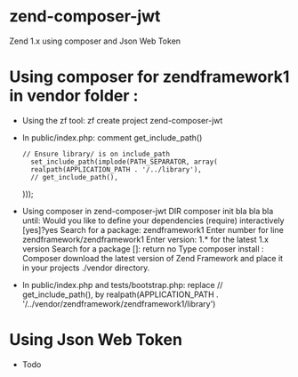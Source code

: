 # zend-composer-jwt
Zend 1.x using composer and Json Web Token

# Using composer for zendframework1 in vendor folder : 
- Using the zf tool:
      zf create project zend-composer-jwt
- In public/index.php:
      comment get_include_path() 

      // Ensure library/ is on include_path
        set_include_path(implode(PATH_SEPARATOR, array(
        realpath(APPLICATION_PATH . '/../library'),
        // get_include_path(),
    )));

- Using composer in zend-composer-jwt DIR
      composer init
      bla bla bla until: Would you like to define your dependencies (require) interactively [yes]?yes
      Search for a package: zendframework1
      Enter number for line zendframework/zendframework1 
      Enter version: 1.* for the latest 1.x version
      Search for a package []: return
      no
      Type composer install : Composer download the latest version of Zend Framework and place it in your projects ./vendor directory.

- In public/index.php and tests/bootstrap.php:
      replace // get_include_path(), by realpath(APPLICATION_PATH . '/../vendor/zendframework/zendframework1/library')

# Using Json Web Token
- Todo
      
